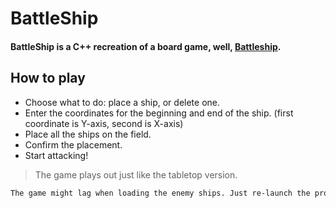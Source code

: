 # BattleShip

#### BattleShip is a C++ recreation of a board game, well, [Battleship](https://en.wikipedia.org/wiki/Battleship_(game)).

## How to play

- Choose what to do: place a ship, or delete one.
- Enter the coordinates for the beginning and end of the ship. (first coordinate is Y-axis, second is X-axis)
- Place all the ships on the field.
- Confirm the placement.
- Start attacking!
 
> The game plays out just like the tabletop version.

```sh
The game might lag when loading the enemy ships. Just re-launch the program and it will fix it usually.
```

